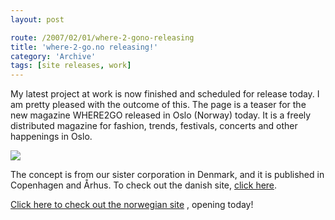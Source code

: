 ```yaml
---
layout: post

route: /2007/02/01/where-2-gono-releasing
title: 'where-2-go.no releasing!'
category: 'Archive'
tags: [site releases, work]
---
```



My latest project at work is now finished and scheduled for release today. I am
pretty pleased with the outcome of this. The page is a teaser for the new
magazine WHERE2GO released in Oslo (Norway) today. It is a freely distributed
magazine for fashion, trends, festivals, concerts and other happenings in Oslo.

<img src="/img/blog/img38ce2f1fb40d57c9b6dadb814ef449ea.png" class="ph"/>

The concept is from our sister corporation in Denmark, and it is published in
Copenhagen and Århus. To check out the danish site,
<a class="ph" target="_blank" rel="noopener noreferrer" href="http://www.where2go.dk">click
here</a>.

<a class="ph" target="_blank" rel="noopener noreferrer" href="http://where-2-go.no">Click
here to check out the norwegian site</a> , opening today!
